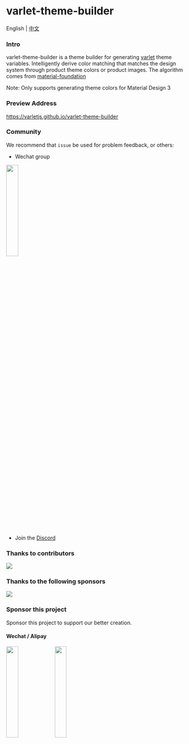 # varlet-theme-builder

<span>English</span> |
<a href="https://github.com/varletjs/varlet-theme-builder/blob/main/README.zh-CN.md">中文</a>

### Intro

varlet-theme-builder is a theme builder for generating [varlet](https://github.com/varletjs/varlet) theme variables. Intelligently derive color matching that matches the design system through product theme colors or product images. The algorithm comes from [material-foundation](https://github.com/material-foundation/material-color-utilities)

Note: Only supports generating theme colors for Material Design 3

### Preview Address

https://varletjs.github.io/varlet-theme-builder

### Community

We recommend that `issue` be used for problem feedback, or others:

* Wechat group 

<img style="width: 25%" src="https://cdn.jsdelivr.net/gh/varletjs/varlet-static/community.png" />

* Join the [Discord](https://discord.gg/Dmb8ydBHkw)

### Thanks to contributors

<a href="https://github.com/varletjs/varlet-theme-builder/graphs/contributors">
  <img src="https://contrib.rocks/image?repo=varletjs/varlet-theme-builder" />
</a>

### Thanks to the following sponsors

<a href="https://cdn.jsdelivr.net/gh/varletjs/varlet-static/sponsorkit/sponsors.svg">
  <img src="https://cdn.jsdelivr.net/gh/varletjs/varlet-static/sponsorkit/sponsors.svg">
</a>

### Sponsor this project

Sponsor this project to support our better creation.

#### Wechat / Alipay

<img style="width: 25%" src="https://cdn.jsdelivr.net/gh/varletjs/varlet-static/wechat.jpg" />
<img style="width: 25%" src="https://cdn.jsdelivr.net/gh/varletjs/varlet-static/alipay.jpg" />